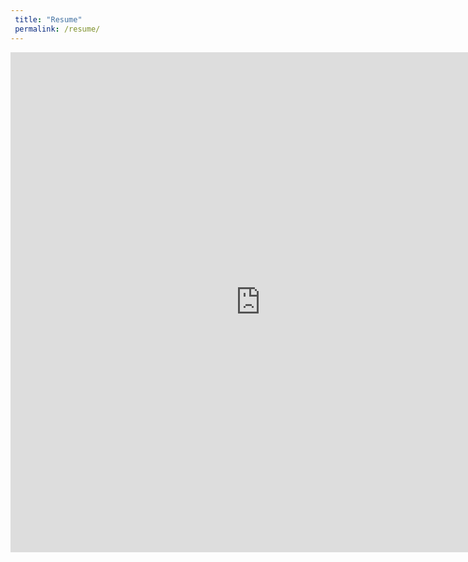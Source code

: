 ```yaml
---
 title: "Resume"
 permalink: /resume/
---
```


<embed src="https://wzhorton.github.io/portfolio/oldresume.pdf#zoom=93" width="800" height="800" type="application/pdf" />
